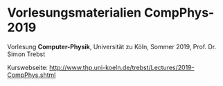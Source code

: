 # Vorlesungsmaterialien CompPhys-2019

Vorlesung **Computer-Physik**, Universität zu Köln, Sommer 2019, Prof. Dr. Simon Trebst

Kurswebseite: http://www.thp.uni-koeln.de/trebst/Lectures/2019-CompPhys.shtml
